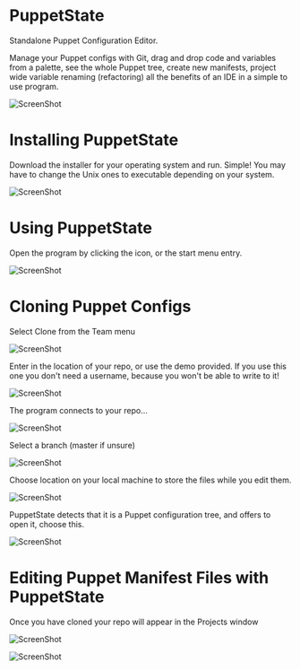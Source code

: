 PuppetState
===========
Standalone Puppet Configuration Editor.

Manage your Puppet configs with Git, drag and drop code and variables from a palette, see the whole Puppet tree, create new manifests, project wide variable renaming (refactoring) all the benefits of an IDE in a simple to use program.

![ScreenShot](https://raw.github.com/tropyx/Documentation/master/puppetstate-main.png)

Installing PuppetState
============
Download the installer for your operating system and run.  Simple!  You may have to change the Unix ones to executable depending on your system.

![ScreenShot](https://raw.github.com/tropyx/Documentation/master/puppetstate-installer.png)


Using PuppetState
===========
Open the program by clicking the icon, or the start menu entry.

![ScreenShot](https://raw.github.com/tropyx/Documentation/master/puppetstate1.png)

Cloning Puppet Configs
===========

Select Clone from the Team menu

![ScreenShot](https://raw.github.com/tropyx/Documentation/master/puppetstate-clone1.png)

Enter in the location of your repo, or use the demo provided.  If you use this one you don't need a username, because you won't be able to write to it!

![ScreenShot](https://raw.github.com/tropyx/Documentation/master/puppetstate-clone2.png)

The program connects to your repo...

![ScreenShot](https://raw.github.com/tropyx/Documentation/master/puppetstate-clone3.png)

Select a branch (master if unsure)

![ScreenShot](https://raw.github.com/tropyx/Documentation/master/puppetstate-clone4.png)

Choose location on your local machine to store the files while you edit them.

![ScreenShot](https://raw.github.com/tropyx/Documentation/master/puppetstate-clone5.png)

PuppetState detects that it is a Puppet configuration tree, and offers to open it, choose this.

![ScreenShot](https://raw.github.com/tropyx/Documentation/master/puppetstate-clone6.png)

Editing Puppet Manifest Files with PuppetState
===========

Once you have cloned your repo will appear in the Projects window

![ScreenShot](https://raw.github.com/tropyx/Documentation/master/puppetstate-clone7.png)




![ScreenShot](https://raw.github.com/tropyx/Documentation/master/puppetstate-centre.png)


